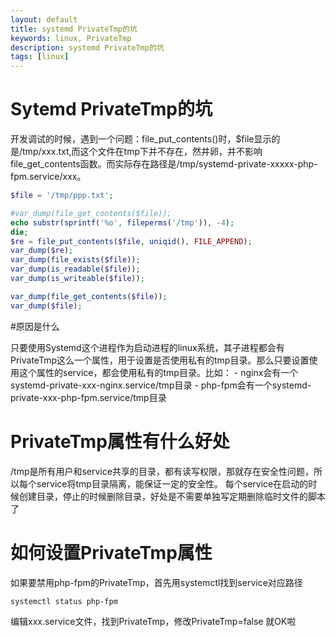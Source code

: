 ```yaml
---
layout: default
title: systemd PrivateTmp的坑
keywords: linux, PrivateTmp
description: systemd PrivateTmp的坑
tags: [linux]
---
```

# Sytemd PrivateTmp的坑

开发调试的时候，遇到一个问题：file_put_contents()时，$file显示的是/tmp/xxx.txt,而这个文件在tmp下并不存在，然并卵，并不影响file_get_contents函数。而实际存在路径是/tmp/systemd-private-xxxxx-php-fpm.service/xxx。

```php
$file = '/tmp/ppp.txt';

#var_dump(file_get_contents($file));
echo substr(sprintf('%o', fileperms('/tmp')), -4);
die;
$re = file_put_contents($file, uniqid(), FILE_APPEND);
var_dump($re);
var_dump(file_exists($file));
var_dump(is_readable($file));
var_dump(is_writeable($file));

var_dump(file_get_contents($file));
var_dump($file);
```

#原因是什么

只要使用Systemd这个进程作为启动进程的linux系统，其子进程都会有PrivateTmp这么一个属性，用于设置是否使用私有的tmp目录。那么只要设置使用这个属性的service，都会使用私有的tmp目录。比如：
     - nginx会有一个systemd-private-xxx-nginx.service/tmp目录
     - php-fpm会有一个systemd-private-xxx-php-fpm.service/tmp目录

# PrivateTmp属性有什么好处

/tmp是所有用户和service共享的目录，都有读写权限，那就存在安全性问题，所以每个service将tmp目录隔离，能保证一定的安全性。
每个service在启动的时候创建目录，停止的时候删除目录，好处是不需要单独写定期删除临时文件的脚本了
# 如何设置PrivateTmp属性

如果要禁用php-fpm的PrivateTmp，首先用systemctl找到service对应路径
```
systemctl status php-fpm
```
编辑xxx.service文件，找到PrivateTmp，修改PrivateTmp=false 就OK啦
